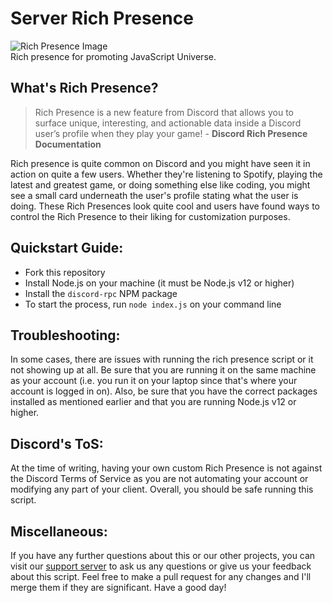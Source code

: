 # Server Rich Presence
![Rich Presence Image](https://cdn.discordapp.com/attachments/731896494944157737/825872199386267648/unknown.png?width=128&height=128)\
Rich presence for promoting JavaScript Universe.
## What's Rich Presence?
> Rich Presence is a new feature from Discord that allows you to surface unique, interesting, and actionable data inside a Discord user’s profile when they play your game! - **Discord Rich Presence Documentation**

Rich presence is quite common on Discord and you might have seen it in action on quite a few users.  Whether they're listening to Spotify, playing the latest and greatest game, or doing something else like coding, you might see a small card underneath the user's profile stating what the user is doing.  These Rich Presences look quite cool and users have found ways to control the Rich Presence to their liking for customization purposes.
## Quickstart Guide:
- Fork this repository
- Install Node.js on your machine (it must be Node.js v12 or higher)
- Install the `discord-rpc` NPM package
- To start the process, run `node index.js` on your command line

## Troubleshooting:
In some cases, there are issues with running the rich presence script or it not showing up at all.  Be sure that you are running it on the same machine as your account (i.e. you run it on your laptop since that's where your account is logged in on).  Also, be sure that you have the correct packages installed as mentioned earlier and that you are running Node.js v12 or higher.

## Discord's ToS:
At the time of writing, having your own custom Rich Presence is not against the Discord Terms of Service as you are not automating your account or modifying any part of your client.  Overall, you should be safe running this script.

## Miscellaneous:
If you have any further questions about this or our other projects, you can visit our [support server](https://discord.gg/KBfTgpx) to ask us any questions or give us your feedback about this script.  Feel free to make a pull request for any changes and I'll merge them if they are significant.  Have a good day!
